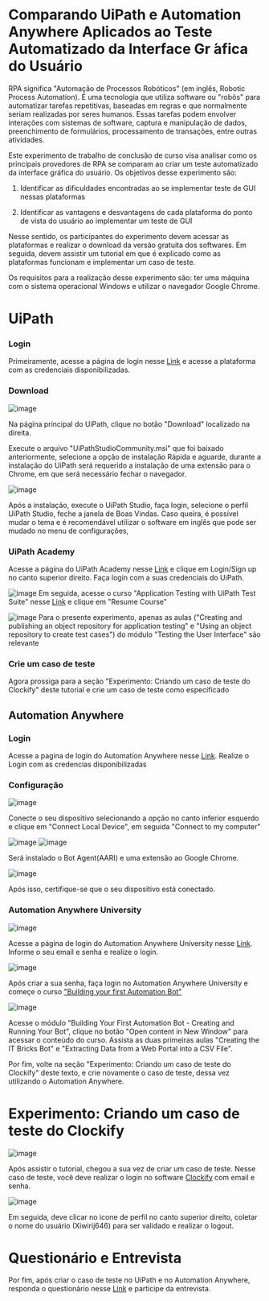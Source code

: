 # Comparando UiPath e Automation Anywhere Aplicados ao Teste Automatizado da Interface Gr ́afica do Usuário

RPA significa "Automação de Processos Robóticos" (em inglês, Robotic Process Automation). É uma tecnologia que utiliza software ou "robôs" para automatizar tarefas repetitivas, baseadas em regras e que normalmente seriam realizadas por seres humanos. Essas tarefas podem envolver interações com sistemas de software, captura e manipulação de dados, preenchimento de formulários, processamento de transações, entre outras atividades.

Este experimento de trabalho de conclusão de curso visa analisar como os principais provedores de RPA se comparam ao criar um teste automatizado da interface gráfica do usuário. Os objetivos desse experimento são:

1. Identificar as dificuldades encontradas ao se implementar teste de
GUI nessas plataformas

2. Identificar as vantagens e desvantagens de cada plataforma
do ponto de vista do usuário ao implementar um teste de GUI

Nesse sentido, os participantes do experimento devem acessar as plataformas e realizar o download da versão gratuita dos softwares. Em seguida, devem assistir um tutorial em que é explicado como as plataformas funcionam e implementar um caso de teste.

Os requisitos para a realização desse experimento são: ter uma máquina com o sistema operacional Windows e utilizar o navegador Google Chrome.

# UiPath

### Login

Primeiramente, acesse a página de login nesse [Link](https://account.uipath.com/login?state=hKFo2SB5YkFvQS10eVFaM1BmbXFKN0NYclpjaFhoU2pjaDJKRqFupWxvZ2luo3RpZNkgcDd0cTB6a0ZJNHBJSTF1bVViWlYzckVwcktzeXlXTGKjY2lk2SAyeXQ5SGRGNDVPMDA2SDlxZFBjUDlhczVjZEdibkNXcw&client=2yt9HdF45O006H9qdPcP9as5cdGbnCWs&protocol=oauth2&audience=https%3A%2F%2Fuipath.eu.auth0.com%2Fapi%2Fv2%2F&scope=openid%20profile%20email%20read%3Acurrent_user%20update%3Acurrent_user_metadata&redirect_uri=https%3A%2F%2Fcloud.uipath.com%2Fportal_%2FauthCallback&type=login&ecommerceRedirect=false&redirectPath=&marketplaceRedirectUri=&retryUrl=%2Fportal_%2Fenterprisesso&product_name=UiPath%20Automation%20Cloud&company_code=B2B_CP&platform_name=UiPath%20Platform&enable_marketing_fields=true&cloudrpa_signup_subdomain=%2Fportal_&register_endpoint=%2Fregister&use_local_registration=false&response_type=code&response_mode=query&nonce=RjhvekdlZ01tOHdRbk5yTW5kaGtFVkl1RlltY2tjd0lmUGVwSnBURmhrVg%3D%3D&code_challenge=9XfM3Cax5FreVUE7qfdYW7au5Iyh5iP-NwjErSsHJuE&code_challenge_method=S256&auth0Client=eyJuYW1lIjoiYXV0aDAtcmVhY3QiLCJ2ZXJzaW9uIjoiMS4yLjAifQ%3D%3D) e acesse a plataforma com as credenciais disponibilizadas.


### Download

![image](/images/download_uipath.png)

Na página principal do UiPath, clique no botão "Download" localizado na direita.


Execute o arquivo "UiPathStudioCommunity.msi" que foi baixado anteriormente, selecione a opção de instalação Rápida e aguarde, durante a instalação do UiPath será requerido a instalação de uma extensão para o Chrome, em que será necessário fechar o navegador.

![image](/images/uipath_studio_config.png)

Após a instalação, execute o UiPath Studio, faça login, selecione o perfil UiPath Studio, feche a janela de Boas Vindas. Caso queira, é possível mudar o tema e é recomendável utilizar o software em inglês que pode ser mudado no menu de configurações,

### UiPath Academy

Acesse a página do UiPath Academy nesse [Link](https://academy.uipath.com/) e clique em Login/Sign up no canto superior direito. Faça login com a suas credenciais do UiPath.


![image](/images/ui_path_resume_course.png)
Em seguida, acesse o curso "Application Testing with UiPath Test Suite" nesse [Link](https://academy.uipath.com/courses/application-testing-with-uipath-test-suite) e clique em "Resume Course"

![image](/images/testing_ui.png)
Para o presente experimento, apenas as aulas ("Creating and publishing an object repository for application testing" e "Using an object repository to create test cases") do módulo "Testing the User Interface" são relevante

### Crie um caso de teste

Agora prossiga para a seção "Experimento: Criando um caso de teste do Clockify" deste tutorial e crie um caso de teste como específicado


## Automation Anywhere

### Login

Acesse a pagina de login do Automation Anywhere nesse [Link](https://community.cloud.automationanywhere.digital/). Realize o Login com as credencias disponibilizadas


### Configuração

![image](/images/aa_connect.png)

Conecte o seu dispositivo selecionando a opção no canto inferior esquerdo e clique em "Connect Local Device", em seguida "Connect to my computer"

![image](/images/aa_connect.png)
![image](/images/aa_bot_agent.png)

Será instalado o Bot Agent(AARI) e uma extensão ao Google Chrome. 

![image](/images/aa_device.png)

Após isso, certifique-se que o seu dispositivo está conectado.


### Automation Anywhere University

![image](/images/aau_login.png)

Acesse a página de login do Automation Anywhere University nesse [Link](https://apeople.automationanywhere.com/sso/s/login/?startURL=%2Fsso%2Fidp%2Flogin%3Fapp%3D0sp6F000000XZKC%26RelayState%3Dhttps%253A%252F%252Funiversity.automationanywhere.com%252Fsimplesaml%252Fmodule.php%252Fcore%252Fauthenticate.php%253Fas%253Ddefault-sp%2526cid%253D%2526lp%253D%2526co%253D%2526checkout%253D%2526dfor%253D%2526lang%253D%2526ilt%253D%2526ilts%253D%2526mid%253D%2526rurl%253D%2526lsubs%253D%2526st%253D%26binding%3DHttpPost%26inresponseto%3D_e359eaa5e9b973358cc6fd632e771d24fbb25dd870). Informe o seu email e senha e realize o login.



![image](/images/aaU_course_enroll.png)

Após criar a sua senha, faça login no Automation Anywhere University e começe o curso ["Building your first Automation Bot"](https://upskill.automationanywhere.com/courses/building-your-first-automation-bot)

![image](/images/aa_lectures.png)

Acesse o módulo "Building Your First Automation Bot - Creating and Running Your Bot", clique no botão "Open content in New Window" para acessar o conteúdo do curso. Assista as duas primeiras aulas "Creating the IT Bricks Bot" e "Extracting Data from a Web Portal into a CSV File".

Por fim, volte na seção "Experimento: Criando um caso de teste do Clockify" deste texto, e crie novamente o caso de teste, dessa vez utilizando o Automation Anywhere.


# Experimento: Criando um caso de teste do Clockify

![image](/images/clockify_login.png)

Após assistir o tutorial, chegou a sua vez de criar um caso de teste. Nesse caso de teste, você deve realizar o login no software [Clockify](https://app.clockify.me/en/login) com email e senha.

![image](/images/logout_clockify.png)

Em seguida, deve clicar no icone de perfil no canto superior direito, coletar o nome do usuário (Xiwirij646) para ser validado e realizar o logout.


# Questionário e Entrevista

Por fim, após criar o caso de teste no UiPath e no Automation Anywhere, responda o questionário nesse [Link](https://forms.gle/DXp8izxBjpirjFxH7) e participe da entrevista.